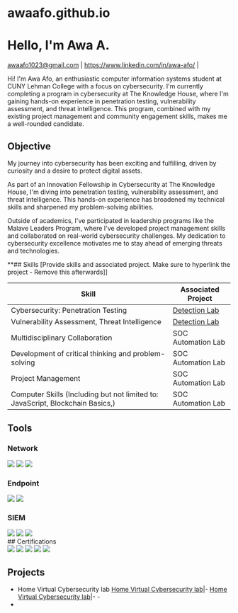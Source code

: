 # awaafo.github.io


# Hello, I'm Awa A. 

 awaafo1023@gmail.com  | https://www.linkedin.com/in/awa-afo/ |

 Hi! I'm Awa Afo, an enthusiastic computer information systems student at CUNY Lehman College with a focus on cybersecurity. I'm currently completing a program in cybersecurity at The Knowledge House, where I'm gaining hands-on experience in penetration testing, vulnerability assessment, and threat intelligence. This program, combined with my existing project management and community engagement skills, makes me a well-rounded candidate.


## Objective
My journey into cybersecurity has been exciting and fulfilling, driven by curiosity and a desire to protect digital assets.

As part of an Innovation Fellowship in Cybersecurity at The Knowledge House, I'm diving into penetration testing, vulnerability assessment, and threat intelligence. This hands-on experience has broadened my technical skills and sharpened my problem-solving abilities.

Outside of academics, I've participated in leadership programs like the Malave Leaders Program, where I've developed project management skills and collaborated on real-world cybersecurity challenges. My dedication to cybersecurity excellence motivates me to stay ahead of emerging threats and technologies.




**## Skills
[Provide skills and associated project. Make sure to hyperlink the project - Remove this afterwards]]

| Skill                                         | Associated Project         |
|-----------------------------------------------|----------------------------|
| Cybersecurity: Penetration Testing       | <a href="https://google.com">Detection Lab</a>|
|Vulnerability Assessment, Threat Intelligence | <a href="https://google.com">Detection Lab</a>|
| Multidisciplinary Collaboration                 | SOC Automation Lab|
| Development of critical thinking and problem-solving      | SOC Automation Lab|
| Project Management                            | SOC Automation Lab|
| Computer Skills (Including but not limited to: JavaScript, Blockchain Basics,) | SOC Automation Lab|




## Tools


### Network
<div>
    <img src="https://img.shields.io/badge/-Wireshark-1679A7?&style=for-the-badge&logo=Wireshark&logoColor=white" />
    <img src="https://img.shields.io/badge/-Suricata-EF3B2D?&style=for-the-badge&logo=Suricata&logoColor=white" />
    <img src="https://img.shields.io/badge/-Zeek-777BB4?&style=for-the-badge&logo=Zeek&logoColor=white" />
</div>

### Endpoint
<div>
    <img src="https://img.shields.io/badge/-Microsoft_Defender_for_Endpoint-00A4EF?&style=for-the-badge&logo=Microsoft&logoColor=white" />
    <img src="https://img.shields.io/badge/-Velociraptor-4B275F?&style=for-the-badge&logo=Velociraptor&logoColor=white" />
</div>

### SIEM
<div>
    <img src="https://img.shields.io/badge/-Microsoft_Sentinel-0078D4?&style=for-the-badge&logo=Microsoft&logoColor=white" />
    <img src="https://img.shields.io/badge/-Splunk-000000?&style=for-the-badge&logo=Splunk&logoColor=white" />
    <img src="https://img.shields.io/badge/-Elastic-005571?&style=for-the-badge&logo=Elastic&logoColor=white" />
</div>
## Certifications

<div>
<img src="https://img.shields.io/badge/-Security%2B-FF0000?&style=for-the-badge&logo=CompTIA&logoColor=white" />
<img src="https://img.shields.io/badge/-Network%2B-007ACC?&style=for-the-badge&logo=CompTIA&logoColor=white" />
<img src="https://img.shields.io/badge/-A%2B-4D4D4D?&style=for-the-badge&logo=CompTIA&logoColor=white" />
<img src="https://img.shields.io/badge/-CDSA-006400?&style=for-the-badge&logoColor=white" />
<img src="https://img.shields.io/badge/-CCD-000080?&style=for-the-badge&logoColor=white" />
</div>

## Projects
- Home Virtual Cybersecurity lab
          <a href="[https://google.com](https://docs.google.com/presentation/d/1XOzvAxHPwkCkWY18hF5fPGK7rk7SW2tZE9Ii3XCDEWk/edit?usp=sharing)">Home Virtual Cybersecurity lab</a>|- 
 <a href="[[https://google.com](https://docs.google.com/presentation/d/1XOzvAxHPwkCkWY18hF5fPGK7rk7SW2tZE9Ii3XCDEWk/edit?usp=sharing)](https://docs.google.com/presentation/d/12fV3l2ggcwbGNPo1XCg5GfdiiRjUHWoNAxSXiHQZdOw/edit?usp=sharing)">Home Virtual Cybersecurity lab</a>|- 
      - 
- 
